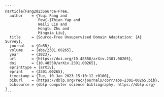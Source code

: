 ````
```
@article{Fang2023Source-Free,
  author    = {Yuqi Fang and
               Pew{-}Thian Yap and
               Weili Lin and
               Hongtu Zhu and
               Mingxia Liu},
  title     = {Source-Free Unsupervised Domain Adaptation: {A} Survey},
  journal   = {CoRR},
  volume    = {abs/2301.00265},
  year      = {2023},
  url       = {https://doi.org/10.48550/arXiv.2301.00265},
  doi       = {10.48550/arXiv.2301.00265},
  eprinttype = {arXiv},
  eprint    = {2301.00265},
  timestamp = {Tue, 10 Jan 2023 15:10:12 +0100},
  biburl    = {https://dblp.org/rec/journals/corr/abs-2301-00265.bib},
  bibsource = {dblp computer science bibliography, https://dblp.org}
}
```
````